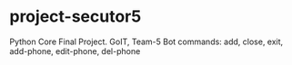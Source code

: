 # project-secutor5
Python Core Final Project. GoIT, Team-5
Bot commands: add, close, exit, add-phone, edit-phone, del-phone
